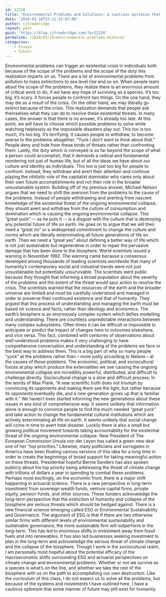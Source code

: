 ```yaml
---
id: 12228
title: 'Environmental Problems and Solutions: A cautious optimism that some manner of future may still exist for humanity.'
date: '2020-03-18T22:21:22-07:00'
author: cjtrowbridge
layout: post
guid: 'https://blog.cjtrowbridge.com/?p=12228'
permalink: /2020/03/18/environmental-problems-midterm/
categories:
    - Essays
    - School
---
```


Environmental problems can trigger an existential crisis in individuals both because of the scope of the problems and the scope of the duty this realization imparts on us. There are a lot of environmental problems from pollution to mass extinctions to sea level rise and so on. When people learn about the scope of the problems, they realize there is an enormous amount of critical work to do, if we have any hope of surviving as a species. It’s too big; it’s scary. It forces people to confront two things. On the one hand, they may die as a result of the crisis. On the other hand, we may literally go extinct because of the crisis. This realization demands that people ask themselves what they can do to resolve these existential threats. In many cases, the answer is that there is no answer, it’s already too late. At this point, we will have to choose which possible problems to solve while watching helplessly as the impossible disasters play out. This too is too much, it’s too big. It’s terrifying. It causes people to withdraw, to become averse to the problems altogether. “Yuck I don’t want to think about that.” People deny and hide from these kinds of threats rather than confronting them. Lastly, the duty which is conveyed is so far beyond the scope of what a person could accomplish, that it demands a radical and fundamental reordering not just of human life, but of all the ideas we have about our culture and identity as individuals. This too is just too big for people to confront. Instead, they withdraw and avert their attention and continue playing the nihilistic role of the capitalist dominator who cares only about their own future accomplishments and not their role in the broader unsustainable system. Building off of my previous answer, Michael Nelson argues that we need to shift the aversion from the problems to the cause of the problems. Instead of people withdrawing and averting from nascent knowledge of the existential threat of the ongoing environmental collapse, they should avert and withdraw from the culture of consumption and domination which is causing the ongoing environmental collapse. This “great yuck” -- as he puts it -- is a disgust with the culture that is destroying any potential future of life on earth. He goes on to argue that we will then need a “great no” or a widespread commitment to change the culture and norms which are literally exterminating all future generations of life on earth. Then we need a “great yes” about defining a better way of life which is not just sustainable but regenerative in order to repair the pervasive damage that has been done to the biosphere. World scientists issued a warning in November 1992. The warning came because a consensus developed among thousands of leading scientists worldwide that many of humanity’s contemporary social and industrial trends were not just unsustainable but potentially unsurvivable. The scientists went public because they thought that informing a broad population about the severity of the problems and the extent of the threat would spur action to resolve the crisis. The scientists warned that the resources of the earth and the broader universe are limited and must be carefully understood and managed in order to preserve their continued existence and that of humanity. They argued that this process of understanding and managing the earth must be based on science and facts, rather than ideology and economics. The earth’s biosphere is an enormously complex system which defies modelling and understanding. There are countless unpredictable interactions between many complex subsystems. Often times it can be difficult or impossible to anticipate or predict the impact of changes here to outcomes elsewhere, and vice versa. This fact, combined with centuries of observations about well-understood problems makes it very challenging to have comprehensive conversation and understanding of the problems we face or the best way to address them. This is a big part of why so many people “yuck” at the problems rather than – more justly according to Nelson – at the causes of those problems. The economic, political, and sociocultural forces at play which produce the externalities we see causing the ongoing environmental collapse are incredibly powerful, distributed, and difficult to challenge directly. Sociocultural change is a slow and difficult process. In the words of Max Plank, “A new scientific truth does not triumph by convincing its opponents and making them see the light, but rather because its opponents eventually die, and a new generation grows up that is familiar with it.” We haven’t even started informing the new generations about these issues in any kind of comprehensive way. It seems unlikely that information alone is enough to convince people to find the much needed “great yuck” and take action to change the fundamental cultural institutions which are actively exterminating all life on earth. It seems unlikely that social change will come in time to avert total disaster. Luckily there is also a small but growing political movement towards taking accountability for the existential threat of the ongoing environmental collapse. New President of The European Commission Ursula von der Leyen has called a green new deal one of her “top priorities.” Likewise, many politicians and surrogates in America have been floating various versions of this idea for a long time in order to create the beginnings of broad support for taking meaningful action on these threats. Presidential hopeful Bernie Sanders has also spoken publicly about his top priority being addressing the threat of climate change with trillions of dollars a year in spending to combat these problems. Perhaps most excitingly, on the economic front, there is a major shift happening in actuarial science. There is a new perspective in long-term investment from sovereign wealth funds, venture capital firms, private equity, pension funds, and other sources. These funders acknowledge the long-term perspective that the extinction of humanity and collapse of the biosphere are serious threats which should be hedged against. There is a new financial science emerging called ESG or Environmental Sustainability and Governance. The argument of ESG is that if there are two otherwise similar firms with different levels of environmental sustainability and sustainable governance, the more sustainable firm will outperform in the long-term. This has led to enormous shifts in investment away from fossil fuels and into renewables. It has also led businesses seeking investment to plan in the long-term and acknowledge the serious threat of climate change and the collapse of the biosphere. Though I work in the sociocultural realm, I am personally most hopeful about the potential efficacy of the macroeconomic shifts surrounding ESG and actuarial perspectives on climate change and environmental problems. Whether or not we survive as a species is what’s on the line, and whether we take the rest of the biosphere with us on the path to accomplishing our own destruction. Like the curriculum of this class, I do not expect us to solve all the problems, but because of the systems and movements I have outlined here, I have a cautious optimism that some manner of future may still exist for humanity.